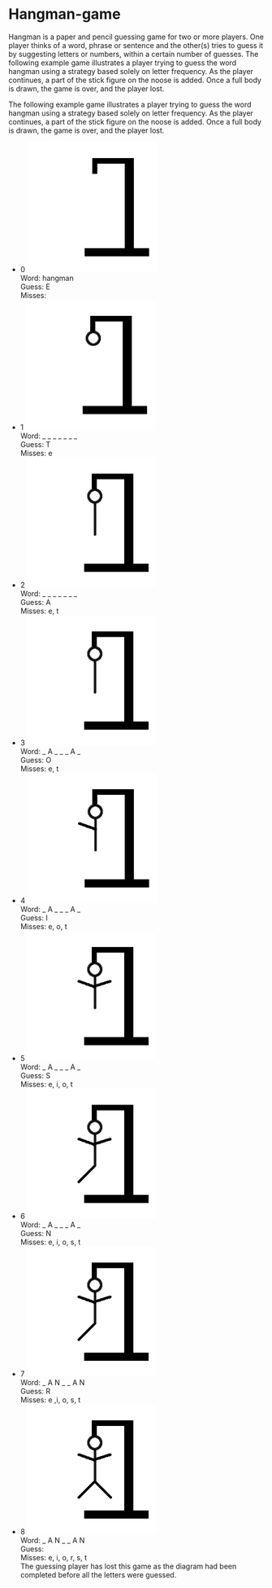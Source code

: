 # Hangman-game
Hangman is a paper and pencil guessing game for two or more players. One player thinks of a word, phrase or sentence and the other(s) tries to guess it by suggesting letters or numbers, within a certain number of guesses.
The following example game illustrates a player trying to guess the word hangman using a strategy based solely on letter frequency. As the player continues, a part of the stick figure on the noose is added. Once a full body is drawn, the game is over, and the player lost.

The following example game illustrates a player trying to guess the word hangman using a strategy based solely on letter frequency. As the player continues, a part of the stick figure on the noose is added. Once a full body is drawn, the game is over, and the player lost.

* 0	
![](images/Hangman-0.png)<br/>
Word:	hangman<br/>
Guess:	E<br/>
Misses:	<br/>
* 1	
![](images/Hangman-1.png)<br/>
Word:	_ _ _ _ _ _ _ <br/>
Guess:	T<br/>
Misses:	e<br/>
* 2	
![](images/Hangman-2.png)<br/>
Word:	_ _ _ _ _ _ _ <br/>
Guess:	A<br/>
Misses:	e, t<br/>
* 3	
![](images/Hangman-2.png)<br/>
Word:	_ A _ _ _ A _ <br/>
Guess:	O<br/>
Misses:	e, t<br/>
* 4	
![](images/Hangman-3.png)<br/>
Word:	_ A _ _ _ A _ <br/>
Guess:	I<br/>
Misses:	e, o, t<br/>
* 5	
![](images/Hangman-4.png)<br/>
Word:	_ A _ _ _ A _ <br/>
Guess:	S<br/>
Misses:	e, i, o, t<br/>
* 6	
![](images/Hangman-5.png)<br/>
Word:	_ A _ _ _ A _ <br/>
Guess:	N<br/>
Misses:	e, i, o, s, t<br/>
* 7	
![](images/Hangman-5.png)<br/>
Word:	_ A N _ _ A N <br/>
Guess:	R<br/>
Misses:	e ,i, o, s, t<br/>
* 8	
![](images/Hangman-6.png)<br/>
Word:	_ A N _ _ A N <br/>
Guess:	<br/>
Misses:	e, i, o, r, s, t<br/>
The guessing player has lost this game as the diagram had been completed before all the letters were guessed.
